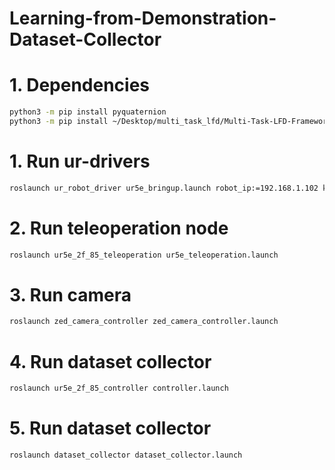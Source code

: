 # Learning-from-Demonstration-Dataset-Collector

# 1. Dependencies
```bash
python3 -m pip install pyquaternion
python3 -m pip install ~/Desktop/multi_task_lfd/Multi-Task-LFD-Framework/repo/Multi-Task-LFD-Training-Framework/training
```

# 1. Run ur-drivers
```bash
roslaunch ur_robot_driver ur5e_bringup.launch robot_ip:=192.168.1.102 kinematics_config:="/home/ciccio/.ros/real_robot_calibration.yaml" use_tool_communication:=true tool_voltage:=24 tool_parity:=0 tool_baud_rate:=115200 tool_stop_bits:=1 tool_rx_idle_chars:=1.5 tool_tx_idle_chars:=3.5 tool_device_name:=/tmp/ttyUR robot_description_file:="/home/ciccio/Desktop/catkin_ws/src/Ur5e-2f-85f/ur5e_2f_85_description/launch/load_ur5e_2f_85.launch"
```

# 2. Run teleoperation node
```bash
roslaunch ur5e_2f_85_teleoperation ur5e_teleoperation.launch
```

# 3. Run camera
```bash
roslaunch zed_camera_controller zed_camera_controller.launch
```

# 4. Run dataset collector

```bash
roslaunch ur5e_2f_85_controller controller.launch 
```

# 5. Run dataset collector

```bash
roslaunch dataset_collector dataset_collector.launch 
```
